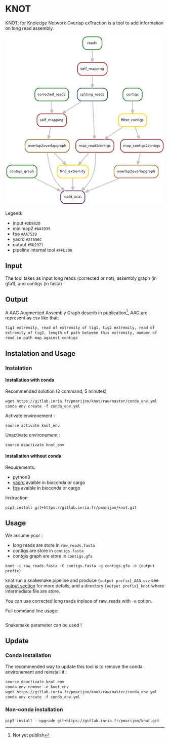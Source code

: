 # KNOT

KNOT: for Knoledge Network Overlap exTraction is a tool to add information on long read assembly.

![Globale pipeline](images/pipeline.png)

Legend: 
- input `#2D882D`
- minimap2 `#AA3939`
- fpa `#AA7539`
- yacrd `#27556C`
- output `#5D2971`
- pipeline internal tool `#FFD300`

## Input

The tool takes as input long reads (corrected or not), assembly graph (in gfa1), and contigs (in fasta)

## Output

A AAG Augmented Assembly Graph describ in publication[^link to publication], AAG are represent as csv like that:
```
tig1 extremity, read of extremity of tig1, tig2 extremity, read of extremity of tig2, length of path between this extremity, number of read in path map against contigs 
```

## Instalation and Usage

### Instalation

#### Installation with conda

Recommended solution (2 command, 5 minutes)

```
wget https://gitlab.inria.fr/pmarijon/knot/raw/master/conda_env.yml
conda env create -f conda_env.yml
```

Activate environement :
```
source activate knot_env
```

Unactivate environement :
```
source deactivate knot_env
```

#### Installation without conda

Requirements:

- python3
- [yacrd](https://github.com/natir/yacrd) avaible in bioconda or cargo
- [fpa](https://github.com/natir/fpa) avaible in bioconda or cargo

Instruction:

```
pip3 install git+https://gitlab.inria.fr/pmarijon/knot.git 
```

## Usage

We assume your :
- long reads are store in `raw_reads.fasta`
- contigs are store in `contigs.fasta`
- contgis graph are store in `contigs.gfa`

```
knot -i raw_reads.fasta -C contigs.fasta -g contigs.gfa -o {output prefix}
```

knot run a snakemake pipeline and produce `{output prefix}_AAG.csv` see [output section](#output) for more details, and a directory `{output prefix}_knot` where intermediate file are store.

You can use corrected long reads inplace of raw_reads with `-m` option.

Full command line usage:
```

```

Snakemake parameter can be used !

## Update

### Conda installation

The recommended way to update this tool is to remove the conda environement and reinstall it :

```
source deactivate knot_env
conda env remove -n knot_env
wget https://gitlab.inria.fr/pmarijon/knot/raw/master/conda_env.yml
conda env create -f conda_env.yml
```

### Non-conda installation

```
pip3 install --upgrade git+https://gitlab.inria.fr/pmarijon/knot.git
```

[^link to publication]: Not yet publish 
